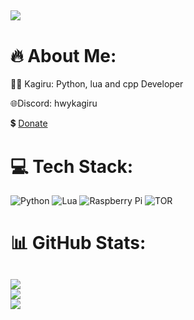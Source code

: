 [![](https://visitcount.itsvg.in/api?id=HWYkagiru&icon=5&color=1)](https://visitcount.itsvg.in/api?id=HWYkagiru&icon=5&color=1)
---
# 🔥 About Me:
👨‍💻️ Kagiru: Python, lua and cpp Developer

🌐Discord:  hwykagiru

💲 [Donate](https://ko-fi.com/kagiru)


# 💻 Tech Stack:
![Python](https://img.shields.io/badge/python-3670A0?style=flat-square&logo=python&logoColor=ffdd54) ![Lua](https://img.shields.io/badge/lua-3670A0?style=flat-square&logo=lua&logoColor=2C2F65) ![Raspberry Pi](https://img.shields.io/badge/-RaspberryPi-C51A4A?style=flat-square&logo=Raspberry-Pi) ![TOR](https://img.shields.io/badge/tor-%237E4798.svg?style=flat-square&logo=tor-project&logoColor=white)
# 📊 GitHub Stats:
![](https://github-readme-stats.vercel.app/api?username=HWYkagiru&theme=onedark&hide_border=false&include_all_commits=true&count_private=false)<br/>
![](https://github-readme-streak-stats.herokuapp.com/?user=HWYkagiru&theme=onedark&hide_border=false)<br/>
![](https://github-readme-stats.vercel.app/api/top-langs/?username=HWYkagiru&theme=onedark&hide_border=false&include_all_commits=true&count_private=false&layout=compact)
---
